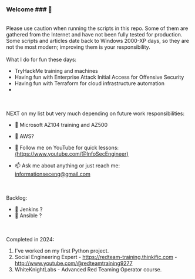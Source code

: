 ### Welcome ### 👋

<BR> Please use caution when running the scripts in this repo. Some of them are gathered from the Internet and have not been fully tested for production. <BR> Some scripts and articles date back to Windows 2000-XP days, so they are not the most modern; improving them is your responsibility. 
<BR><BR>
What I do for fun these days:
- TryHackMe training and machines
- Having fun with Enterprise Attack Initial Access for Offensive Security<BR>
- Having fun with Terraform for cloud infrastructure automation<BR>
- 

<BR><BR>
NEXT on my list but very much depending on future work responsibilities:
- 🔭 Microsoft AZ104 training and AZ500
- 🌱 AWS?

- 💬 Follow me on YouTube for quick lessons:<BR>
[(https://www.youtube.com/@InfoSecEngineer)](https://www.youtube.com/@InfoSecEngineer)
- 📫 Ask me about anything or just reach me: informationseceng@gmail.com

<BR><BR>
Backlog:
- 👯 Jenkins ?
- 🤔 Ansible ?

<BR><BR>
Completed in 2024:
  1) I've worked on my first Python project.
  2) Social Engineering Expert - https://redteam-training.thinkific.com - http://www.youtube.com/@redteamtraining9277
  3) WhiteKnightLabs - Advanced Red Teaming Operator course.
